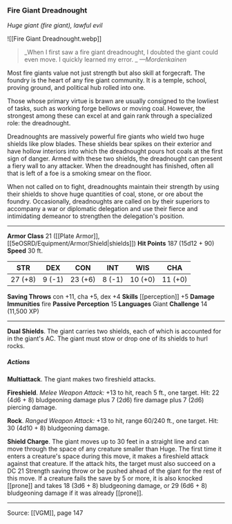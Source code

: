 ### Fire Giant Dreadnought
_Huge giant (fire giant), lawful evil_

![[Fire Giant Dreadnought.webp]]

> _When I first saw a fire giant dreadnought, I doubted the giant could even move. I quickly learned my error.
_
> _—Mordenkainen_

Most fire giants value not just strength but also skill at forgecraft. The foundry is the heart of any fire giant community. It is a temple, school, proving ground, and political hub rolled into one.

Those whose primary virtue is brawn are usually consigned to the lowliest of tasks, such as working forge bellows or moving coal. However, the strongest among these can excel at and gain rank through a specialized role: the dreadnought.

Dreadnoughts are massively powerful fire giants who wield two huge shields like plow blades. These shields bear spikes on their exterior and have hollow interiors into which the dreadnought pours hot coals at the first sign of danger. Armed with these two shields, the dreadnought can present a fiery wall to any attacker. When the dreadnought has finished, often all that is left of a foe is a smoking smear on the floor.

When not called on to fight, dreadnoughts maintain their strength by using their shields to shove huge quantities of coal, stone, or ore about the foundry. Occasionally, dreadnoughts are called on by their superiors to accompany a war or diplomatic delegation and use their fierce and intimidating demeanor to strengthen the delegation's position.



---

**Armor Class** 21 ([[Plate Armor]], [[5eOSRD/Equipment/Armor/Shield|shields]])
**Hit Points** 187 (15d12 + 90)
**Speed** 30 ft.

| STR     | DEX     | CON     | INT     | WIS     | CHA     |
|---------|---------|---------|---------|---------|---------|
| 27 (+8) | 9 (-1) | 23 (+6) | 8 (-1) | 10 (+0) | 11 (+0) |

**Saving Throws** con +11, cha +5, dex +4
**Skills** [[perception]] +5
**Damage Immunities** fire
**Passive Perception** 15
**Languages** Giant
**Challenge** 14 (11,500 XP)

---

**Dual Shields**. The giant carries two shields, each of which is accounted for in the giant's AC. The giant must stow or drop one of its shields to hurl rocks.

##### Actions
**Multiattack**. The giant makes two fireshield attacks.

**Fireshield**. _Melee Weapon Attack:_ +13 to hit, reach 5 ft., one target. Hit: 22 (4d6 + 8) bludgeoning damage plus 7 (2d6) fire damage plus 7 (2d6) piercing damage.

**Rock**. _Ranged Weapon Attack:_ +13 to hit, range 60/240 ft., one target. Hit: 30 (4d10 + 8) bludgeoning damage.

**Shield Charge**. The giant moves up to 30 feet in a straight line and can move through the space of any creature smaller than Huge. The first time it enters a creature's space during this move, it makes a fireshield attack against that creature. If the attack hits, the target must also succeed on a DC 21 Strength saving throw or be pushed ahead of the giant for the rest of this move. If a creature fails the save by 5 or more, it is also knocked [[prone]] and takes 18 (3d6 + 8) bludgeoning damage, or 29 (6d6 + 8) bludgeoning damage if it was already [[prone]].


---

Source: [[VGM]], page 147